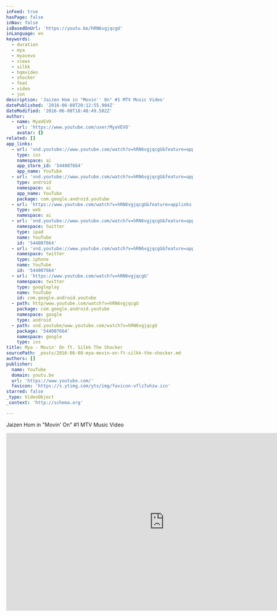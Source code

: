 ```yaml
---
inFeed: true
hasPage: false
inNav: false
isBasedOnUrl: 'https://youtu.be/hRN6vgjqcgU'
inLanguage: en
keywords:
  - duration
  - mya
  - myavevo
  - views
  - silkk
  - hqmvideo
  - shocker
  - feat
  - video
  - jon
description: 'Jaizen Hom in "Movin'' On" #1 MTV Music Video'
datePublished: '2016-06-08T20:12:55.904Z'
dateModified: '2016-06-08T18:48:49.502Z'
author:
  - name: MyaVEVO
    url: 'https://www.youtube.com/user/MyaVEVO'
    avatar: {}
related: []
app_links:
  - url: 'vnd.youtube://www.youtube.com/watch?v=hRN6vgjqcgU&feature=applinks'
    type: ios
    namespace: ai
    app_store_id: '544007664'
    app_name: YouTube
  - url: 'vnd.youtube://www.youtube.com/watch?v=hRN6vgjqcgU&feature=applinks'
    type: android
    namespace: ai
    app_name: YouTube
    package: com.google.android.youtube
  - url: 'https://www.youtube.com/watch?v=hRN6vgjqcgU&feature=applinks'
    type: web
    namespace: ai
  - url: 'vnd.youtube://www.youtube.com/watch?v=hRN6vgjqcgU&feature=applinks'
    namespace: twitter
    type: ipad
    name: YouTube
    id: '544007664'
  - url: 'vnd.youtube://www.youtube.com/watch?v=hRN6vgjqcgU&feature=applinks'
    namespace: twitter
    type: iphone
    name: YouTube
    id: '544007664'
  - url: 'https://www.youtube.com/watch?v=hRN6vgjqcgU'
    namespace: twitter
    type: googleplay
    name: YouTube
    id: com.google.android.youtube
  - path: http/www.youtube.com/watch?v=hRN6vgjqcgU
    package: com.google.android.youtube
    namespace: google
    type: android
  - path: vnd.youtube/www.youtube.com/watch?v=hRN6vgjqcgU
    package: '544007664'
    namespace: google
    type: ios
title: Mya - Movin' On ft. Silkk The Shocker
sourcePath: _posts/2016-06-08-mya-movin-on-ft-silkk-the-shocker.md
authors: []
publisher:
  name: YouTube
  domain: youtu.be
  url: 'https://www.youtube.com/'
  favicon: 'https://s.ytimg.com/yts/img/favicon-vflz7uhzw.ico'
starred: false
_type: VideoObject
_context: 'http://schema.org'

---
```

Jaizen Hom in "Movin' On" \#1 MTV Music Video

<iframe src="https://cdn.embedly.com/widgets/media.html?src=https%3A%2F%2Fwww.youtube.com%2Fembed%2FhRN6vgjqcgU%3Ffeature%3Doembed&amp;url=http%3A%2F%2Fwww.youtube.com%2Fwatch%3Fv%3DhRN6vgjqcgU&amp;image=https%3A%2F%2Fi.ytimg.com%2Fvi%2FhRN6vgjqcgU%2Fhqdefault.jpg&amp;key=b7d04c9b404c499eba89ee7072e1c4f7&amp;type=text%2Fhtml&amp;schema=youtube" width="854" height="480" scrolling="no" frameborder="0" allowfullscreen="" style=""></iframe>